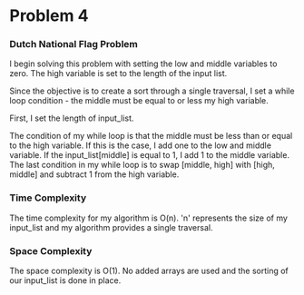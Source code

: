 # Problem 4

### Dutch National Flag Problem
I begin solving this problem with setting the low and middle variables to
zero. The high variable is set to the length of the input list.

Since the objective is to create a sort through a single traversal, I set
a while loop condition - the middle must be equal to or less my high variable. 

First, I set the length of input_list.

The condition of my while loop is that the middle must be less than or
equal to the high variable. If this is the case, I add one to the low and
middle variable.
If the input_list[middle] is equal to 1, I add 1 to the middle variable.
The last condition in my while loop is to swap [middle, high] with
[high, middle] and subtract 1 from the high variable. 


### Time Complexity
The time complexity for my algorithm is O(n). 'n' represents the size 
of my input_list and my algorithm provides a single traversal.

### Space Complexity
The space complexity is O(1). No added arrays are used and the sorting 
of our input_list is done in place.
